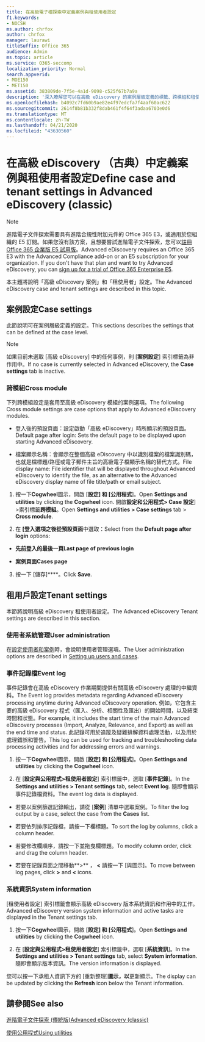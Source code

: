 ```yaml
---
title: 在高級電子檔探索中定義案例與租使用者設定
f1.keywords:
- NOCSH
ms.author: chrfox
author: chrfox
manager: laurawi
titleSuffix: Office 365
audience: Admin
ms.topic: article
ms.service: O365-seccomp
localization_priority: Normal
search.appverid:
- MOE150
- MET150
ms.assetid: 383809de-7f5e-4a1d-9098-c525f67b7a9a
description: '深入瞭解您可以在高級 eDiscovery 的案例層級定義的標籤、跨模組和租使用者設定。  '
ms.openlocfilehash: b4092c7fd60b9ae82e4f97edcfa7f4aaf60ac622
ms.sourcegitcommit: 2614f8b81b332f8dab461f4f64f3adaa6703e0d6
ms.translationtype: MT
ms.contentlocale: zh-TW
ms.lasthandoff: 04/21/2020
ms.locfileid: "43630560"
---
```

# <a name="define-case-and-tenant-settings-in-advanced-ediscovery-classic"></a><span data-ttu-id="ec0b5-103">在高級 eDiscovery （古典）中定義案例與租使用者設定</span><span class="sxs-lookup"><span data-stu-id="ec0b5-103">Define case and tenant settings in Advanced eDiscovery (classic)</span></span>

> [!NOTE]
> <span data-ttu-id="ec0b5-p101">進階電子文件探索需要具有進階合規性附加元件的 Office 365 E3，或適用於您組織的 E5 訂閱。如果您沒有該方案，且想要嘗試進階電子文件探索，您可以[註冊 Office 365 企業版 E5 試用版](https://go.microsoft.com/fwlink/p/?LinkID=698279)。</span><span class="sxs-lookup"><span data-stu-id="ec0b5-p101">Advanced eDiscovery requires an Office 365 E3 with the Advanced Compliance add-on or an E5 subscription for your organization. If you don't have that plan and want to try Advanced eDiscovery, you can [sign up for a trial of Office 365 Enterprise E5](https://go.microsoft.com/fwlink/p/?LinkID=698279).</span></span> 
  
<span data-ttu-id="ec0b5-106">本主題將說明「高級 eDiscovery 案例」和「租使用者」設定。</span><span class="sxs-lookup"><span data-stu-id="ec0b5-106">The Advanced eDiscovery case and tenant settings are described in this topic.</span></span>
  
## <a name="case-settings"></a><span data-ttu-id="ec0b5-107">案例設定</span><span class="sxs-lookup"><span data-stu-id="ec0b5-107">Case settings</span></span>

<span data-ttu-id="ec0b5-108">此節說明可在案例層級定義的設定。</span><span class="sxs-lookup"><span data-stu-id="ec0b5-108">This sections describes the settings that can be defined at the case level.</span></span>
  
> [!NOTE]
> <span data-ttu-id="ec0b5-109">如果目前未選取 [高級 eDiscovery] 中的任何事例，則 [**案例設定**] 索引標籤為非作用中。</span><span class="sxs-lookup"><span data-stu-id="ec0b5-109">If no case is currently selected in Advanced eDiscovery, the **Case settings** tab is inactive.</span></span> 
  
### <a name="cross-module"></a><span data-ttu-id="ec0b5-110">跨模組</span><span class="sxs-lookup"><span data-stu-id="ec0b5-110">Cross module</span></span>

<span data-ttu-id="ec0b5-111">下列跨模組設定是套用至高級 eDiscovery 模組的案例選項。</span><span class="sxs-lookup"><span data-stu-id="ec0b5-111">The following Cross module settings are case options that apply to Advanced eDiscovery modules.</span></span>
  
- <span data-ttu-id="ec0b5-112">登入後的預設頁面：設定啟動「高級 eDiscovery」時所顯示的預設頁面。</span><span class="sxs-lookup"><span data-stu-id="ec0b5-112">Default page after login: Sets the default page to be displayed upon starting Advanced eDiscovery.</span></span>
    
- <span data-ttu-id="ec0b5-113">檔案顯示名稱：會顯示在整個高級 eDiscovery 中以識別檔案的檔案識別碼，也就是檔標題/路徑或電子郵件主旨的高級電子檔顯示名稱的替代方式。</span><span class="sxs-lookup"><span data-stu-id="ec0b5-113">File display name: File identifier that will be displayed throughout Advanced eDiscovery to identify the file, as an alternative to the Advanced eDiscovery display name of file title/path or email subject.</span></span>
    
1. <span data-ttu-id="ec0b5-114">按一下**Cogwheel**圖示，開啟 [**設定] 和 [公用程式**]。</span><span class="sxs-lookup"><span data-stu-id="ec0b5-114">Open **Settings and utilities** by clicking the **Cogwheel** icon.</span></span> <span data-ttu-id="ec0b5-115">開啟**設定和公用程式\> Case 設定**] \>索引標籤**跨模組**。</span><span class="sxs-lookup"><span data-stu-id="ec0b5-115">Open **Settings and utilities \> Case settings** tab \> **Cross module**.</span></span> 
    
2. <span data-ttu-id="ec0b5-116">在 **[登入選項之後從預設頁面**中選取：</span><span class="sxs-lookup"><span data-stu-id="ec0b5-116">Select from the **Default page after login** options:</span></span> 
    
  - <span data-ttu-id="ec0b5-117">**先前登入的最後一頁**</span><span class="sxs-lookup"><span data-stu-id="ec0b5-117">**Last page of previous login**</span></span>
    
  - <span data-ttu-id="ec0b5-118">**案例頁面**</span><span class="sxs-lookup"><span data-stu-id="ec0b5-118">**Cases page**</span></span>
    
3. <span data-ttu-id="ec0b5-119">按一下 [儲存]\*\*\*\*。</span><span class="sxs-lookup"><span data-stu-id="ec0b5-119">Click **Save**.</span></span>
    
## <a name="tenant-settings"></a><span data-ttu-id="ec0b5-120">租用戶設定</span><span class="sxs-lookup"><span data-stu-id="ec0b5-120">Tenant settings</span></span>

<span data-ttu-id="ec0b5-121">本節將說明高級 eDiscovery 租使用者設定。</span><span class="sxs-lookup"><span data-stu-id="ec0b5-121">The Advanced eDiscovery Tenant settings are described in this section.</span></span>
  
### <a name="user-administration"></a><span data-ttu-id="ec0b5-122">使用者系統管理</span><span class="sxs-lookup"><span data-stu-id="ec0b5-122">User administration</span></span>

<span data-ttu-id="ec0b5-123">在[設定使用者和案例](set-up-users-and-cases-in-advanced-ediscovery.md)時，會說明使用者管理選項。</span><span class="sxs-lookup"><span data-stu-id="ec0b5-123">The User administration options are described in [Setting up users and cases](set-up-users-and-cases-in-advanced-ediscovery.md).</span></span>
  
### <a name="event-log"></a><span data-ttu-id="ec0b5-124">事件記錄檔</span><span class="sxs-lookup"><span data-stu-id="ec0b5-124">Event log</span></span>

<span data-ttu-id="ec0b5-125">事件記錄會在高級 eDiscovery 作業期間提供有關高級 eDiscovery 處理的中繼資料。</span><span class="sxs-lookup"><span data-stu-id="ec0b5-125">The Event log provides metadata regarding Advanced eDiscovery processing anytime during Advanced eDiscovery operation.</span></span> <span data-ttu-id="ec0b5-126">例如，它包含主要的高級 eDiscovery 程式（匯入、分析、相關性及匯出）的開始時間，以及結束時間和狀態。</span><span class="sxs-lookup"><span data-stu-id="ec0b5-126">For example, it includes the start time of the main Advanced eDiscovery processes (Import, Analyze, Relevance, and Export) as well as the end time and status.</span></span> <span data-ttu-id="ec0b5-127">此記錄可用於追蹤及疑難排解資料處理活動，以及用於處理錯誤和警告。</span><span class="sxs-lookup"><span data-stu-id="ec0b5-127">This log can be used for tracking and troubleshooting data processing activities and for addressing errors and warnings.</span></span>
  
1. <span data-ttu-id="ec0b5-128">按一下**Cogwheel**圖示，開啟 [**設定] 和 [公用程式**]。</span><span class="sxs-lookup"><span data-stu-id="ec0b5-128">Open **Settings and utilities** by clicking the **Cogwheel** icon.</span></span> 
    
2. <span data-ttu-id="ec0b5-129">在 [**設定與公用程式\>租使用者設定**] 索引標籤中，選取 [**事件記錄**]。</span><span class="sxs-lookup"><span data-stu-id="ec0b5-129">In the **Settings and utilities \> Tenant settings** tab, select **Event log**.</span></span> <span data-ttu-id="ec0b5-130">隨即會顯示事件記錄檔資料。</span><span class="sxs-lookup"><span data-stu-id="ec0b5-130">The event log data is displayed.</span></span>
    
  - <span data-ttu-id="ec0b5-131">若要以案例篩選記錄輸出，請從 [**案例**] 清單中選取案例。</span><span class="sxs-lookup"><span data-stu-id="ec0b5-131">To filter the log output by a case, select the case from the **Cases** list.</span></span> 
    
  - <span data-ttu-id="ec0b5-132">若要依列排序記錄檔，請按一下欄標題。</span><span class="sxs-lookup"><span data-stu-id="ec0b5-132">To sort the log by columns, click a column header.</span></span> 
    
  - <span data-ttu-id="ec0b5-133">若要修改欄順序，請按一下並拖曳欄標題。</span><span class="sxs-lookup"><span data-stu-id="ec0b5-133">To modify column order, click and drag the column header.</span></span>
    
  - <span data-ttu-id="ec0b5-134">若要在記錄頁面之間移動**\>** ， **\<** 請按一下 [與圖示]。</span><span class="sxs-lookup"><span data-stu-id="ec0b5-134">To move between log pages, click **\>** and **\<** icons.</span></span> 
    
### <a name="system-information"></a><span data-ttu-id="ec0b5-135">系統資訊</span><span class="sxs-lookup"><span data-stu-id="ec0b5-135">System information</span></span>

<span data-ttu-id="ec0b5-136">[租使用者設定] 索引標籤會顯示高級 eDiscovery 版本系統資訊和作用中的工作。</span><span class="sxs-lookup"><span data-stu-id="ec0b5-136">Advanced eDiscovery version system information and active tasks are displayed in the Tenant settings tab.</span></span>
  
1. <span data-ttu-id="ec0b5-137">按一下**Cogwheel**圖示，開啟 [**設定] 和 [公用程式**]。</span><span class="sxs-lookup"><span data-stu-id="ec0b5-137">Open **Settings and utilities** by clicking the **Cogwheel** icon.</span></span> 
    
2. <span data-ttu-id="ec0b5-138">在 [**設定與公用程式\>租使用者設定**] 索引標籤中，選取 [**系統資訊**]。</span><span class="sxs-lookup"><span data-stu-id="ec0b5-138">In the **Settings and utilities \> Tenant settings** tab, select **System information**.</span></span> <span data-ttu-id="ec0b5-139">隨即會顯示版本資訊。</span><span class="sxs-lookup"><span data-stu-id="ec0b5-139">The version information is displayed.</span></span>
    
<span data-ttu-id="ec0b5-140">您可以按一下承租人資訊下方的 [重新整理]**圖示，以**更新顯示。</span><span class="sxs-lookup"><span data-stu-id="ec0b5-140">The display can be updated by clicking the **Refresh** icon below the Tenant information.</span></span> 
  
## <a name="see-also"></a><span data-ttu-id="ec0b5-141">請參閱</span><span class="sxs-lookup"><span data-stu-id="ec0b5-141">See also</span></span>

[<span data-ttu-id="ec0b5-142">進階電子文件探索 (傳統版)</span><span class="sxs-lookup"><span data-stu-id="ec0b5-142">Advanced eDiscovery (classic)</span></span>](office-365-advanced-ediscovery.md)
  
[<span data-ttu-id="ec0b5-143">使用公用程式</span><span class="sxs-lookup"><span data-stu-id="ec0b5-143">Using utilities</span></span>](use-advanced-ediscovery-utilities.md)


